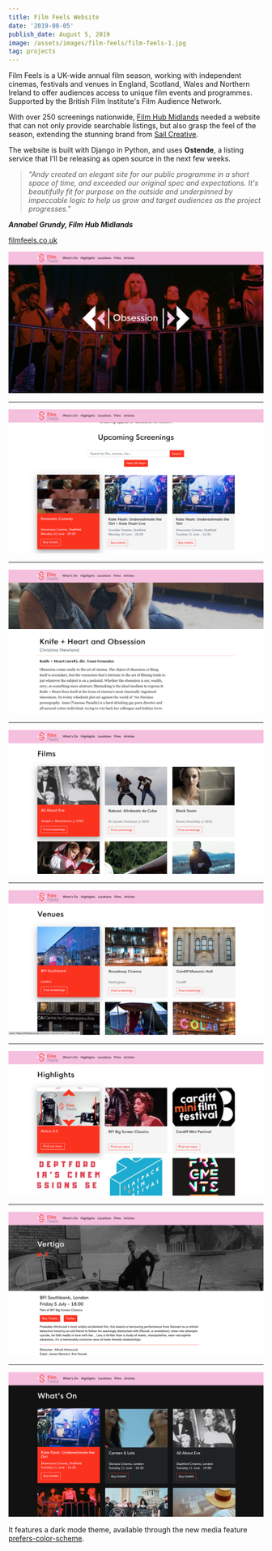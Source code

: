 ```yaml
---
title: Film Feels Website
date: '2019-08-05'
publish_date: August 5, 2019
image: /assets/images/film-feels/film-feels-1.jpg
tag: projects
---
```


Film Feels is a UK-wide annual film season, working with independent cinemas, festivals and venues in England, Scotland, Wales and Northern Ireland to offer audiences access to unique film events and programmes. Supported by the British Film Institute's Film Audience Network.

With over 250 screenings nationwide, [Film Hub Midlands](https://filmhubmidlands.org) needed a website that can not only provide searchable listings, but also grasp the feel of the season, extending the stunning brand from [Sail Creative](https://sailcreative.co.uk).

The website is built with Django in Python, and uses **Ostende**, a listing service that I'll be releasing as open source in the next few weeks.

> _"Andy created an elegant site for our public programme in a short space of time, and exceeded our original spec and expectations. It's beautifully fit for purpose on the outside and underpinned by impeccable logic to help us grow and target audiences as the project progresses."_

**_Annabel Grundy, Film Hub Midlands_**

[filmfeels.co.uk](https://filmfeels.co.uk)

![image](/assets/images/film-feels/film-feels-1.jpg)

---

![image](/assets/images/film-feels/film-feels-2.jpg)

---

![image](/assets/images/film-feels/film-feels-3.jpg)

---

![image](/assets/images/film-feels/film-feels-4.jpg)

---

![image](/assets/images/film-feels/film-feels-5.jpg)

---

![image](/assets/images/film-feels/film-feels-6.jpg)

---

![image](/assets/images/film-feels/film-feels-7.jpg)

---

![image](/assets/images/film-feels/film-feels-8.jpg)

It features a dark mode theme, available through the new media feature [prefers-color-scheme](https://developer.mozilla.org/en-US/docs/Web/CSS/@media/prefers-color-scheme).
